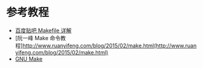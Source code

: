 
# 参考教程

* [百度贴吧 Makefile 详解](https://tieba.baidu.com/p/591519800)
* [阮一峰 Make 命令教程]http://www.ruanyifeng.com/blog/2015/02/make.html(http://www.ruanyifeng.com/blog/2015/02/make.html)
* [GNU Make](https://www.gnu.org/software/make/manual/make.html)
